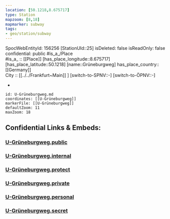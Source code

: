 ```yaml
---
location: [50.1218,8.675717] 
type: Station 
mapzoom: [8,18] 
mapmarker: subway 
tags:
- geo/station/subway
---
```

SpocWebEntityId: 156256
[StationUId::25] 
isDeleted: false
isReadOnly: false
confidential: public
#is_a_/Place  
#is_a_ :: [[Place]] 
[has_place_longitude::8.675717] 
[has_place_latitude::50.1218] 
[name::Grüneburgweg] 
has_place_country:: [[Germany]]  
City :: [[../../Frankfurt~Main]] ] 
[switch-to-SPNV::-] 
[switch-to-ÖPNV::-] 

-

```leaflet
id: U-Grüneburgweg.md
coordinates: [[U-Grüneburgweg]] 
markerFile: [[U-Grüneburgweg]] 
defaultZoom: 11 
maxZoom: 18
```


## Confidential Links & Embeds: 

### [U-Grüneburgweg.public](/_public/\Earth\Continent\Europe\Europe~Central\Germany\Germany~West\Hessen\counties~Hessen\Frankfurt~Main\Stations-FFM~UU-Grüneburgweg.public.md) 

### [U-Grüneburgweg.internal](/_internal/\Earth\Continent\Europe\Europe~Central\Germany\Germany~West\Hessen\counties~Hessen\Frankfurt~Main\Stations-FFM~UU-Grüneburgweg.internal.md) 

### [U-Grüneburgweg.protect](/_protect/\Earth\Continent\Europe\Europe~Central\Germany\Germany~West\Hessen\counties~Hessen\Frankfurt~Main\Stations-FFM~UU-Grüneburgweg.protect.md) 

### [U-Grüneburgweg.private](/_private/\Earth\Continent\Europe\Europe~Central\Germany\Germany~West\Hessen\counties~Hessen\Frankfurt~Main\Stations-FFM~UU-Grüneburgweg.private.md) 

### [U-Grüneburgweg.personal](/_personal/\Earth\Continent\Europe\Europe~Central\Germany\Germany~West\Hessen\counties~Hessen\Frankfurt~Main\Stations-FFM~UU-Grüneburgweg.personal.md) 

### [U-Grüneburgweg.secret](/_secret/\Earth\Continent\Europe\Europe~Central\Germany\Germany~West\Hessen\counties~Hessen\Frankfurt~Main\Stations-FFM~UU-Grüneburgweg.secret.md)

